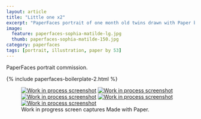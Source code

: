 ```yaml
---
layout: article
title: "Little one x2"
excerpt: "PaperFaces portrait of one month old twins drawn with Paper by 53 on an iPad."
image: 
  feature: paperfaces-sophia-matilde-lg.jpg
  thumb: paperfaces-sophia-matilde-150.jpg
category: paperfaces
tags: [portrait, illustration, paper by 53]
---
```


PaperFaces portrait commission.

{% include paperfaces-boilerplate-2.html %}

<figure class="third">
	<a href="{{ site.url }}/images/paperfaces-sophia-matilde-process-1-lg.jpg"><img src="{{ site.url }}/images/paperfaces-sophia-matilde-process-1-600.jpg" alt="Work in process screenshot"></a>
	<a href="{{ site.url }}/images/paperfaces-sophia-matilde-process-2-lg.jpg"><img src="{{ site.url }}/images/paperfaces-sophia-matilde-process-2-600.jpg" alt="Work in process screenshot"></a>
	<a href="{{ site.url }}/images/paperfaces-sophia-matilde-process-3-lg.jpg"><img src="{{ site.url }}/images/paperfaces-sophia-matilde-process-3-600.jpg" alt="Work in process screenshot"></a>
	<a href="{{ site.url }}/images/paperfaces-sophia-matilde-process-4-lg.jpg"><img src="{{ site.url }}/images/paperfaces-sophia-matilde-process-4-600.jpg" alt="Work in process screenshot"></a>
	<a href="{{ site.url }}/images/paperfaces-sophia-matilde-process-5-lg.jpg"><img src="{{ site.url }}/images/paperfaces-sophia-matilde-process-5-600.jpg" alt="Work in process screenshot"></a>
	<figcaption>Work in progress screen captures Made with Paper.</figcaption>
</figure>